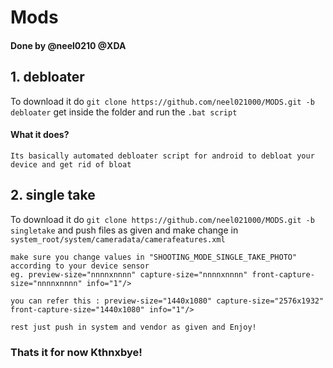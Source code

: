 # Mods

#### Done by @neel0210 @XDA

## 1. debloater

To download it do   ```git clone https://github.com/neel021000/MODS.git -b debloater``` get inside the folder and run the ```.bat script```
#### What it does?
```
Its basically automated debloater script for android to debloat your device and get rid of bloat
```



## 2. single take
To download it do   ```git clone https://github.com/neel021000/MODS.git -b singletake``` and push files as given and make change
in ```system_root/system/cameradata/camerafeatures.xml```

```
make sure you change values in "SHOOTING_MODE_SINGLE_TAKE_PHOTO" according to your device sensor
eg. preview-size="nnnnxnnnn" capture-size="nnnnxnnnn" front-capture-size="nnnnxnnnn" info="1"/>

you can refer this : preview-size="1440x1080" capture-size="2576x1932" front-capture-size="1440x1080" info="1"/>

rest just push in system and vendor as given and Enjoy!
```

### Thats it for now Kthnxbye!

